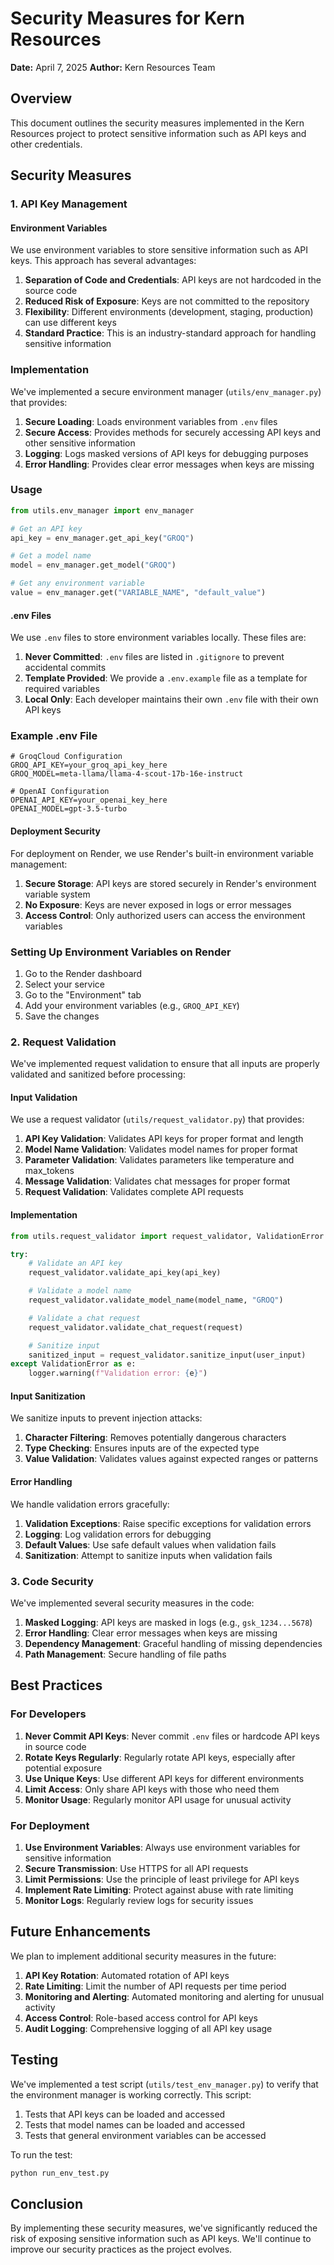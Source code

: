 # Security Measures for Kern Resources

**Date:** April 7, 2025
**Author:** Kern Resources Team

## Overview

This document outlines the security measures implemented in the Kern Resources project to protect sensitive information such as API keys and other credentials.

## Security Measures

### 1. API Key Management

#### Environment Variables

We use environment variables to store sensitive information such as API keys. This approach has several advantages:

1. **Separation of Code and Credentials**: API keys are not hardcoded in the source code
2. **Reduced Risk of Exposure**: Keys are not committed to the repository
3. **Flexibility**: Different environments (development, staging, production) can use different keys
4. **Standard Practice**: This is an industry-standard approach for handling sensitive information

### Implementation

We've implemented a secure environment manager (`utils/env_manager.py`) that provides:

1. **Secure Loading**: Loads environment variables from `.env` files
2. **Secure Access**: Provides methods for securely accessing API keys and other sensitive information
3. **Logging**: Logs masked versions of API keys for debugging purposes
4. **Error Handling**: Provides clear error messages when keys are missing

### Usage

```python
from utils.env_manager import env_manager

# Get an API key
api_key = env_manager.get_api_key("GROQ")

# Get a model name
model = env_manager.get_model("GROQ")

# Get any environment variable
value = env_manager.get("VARIABLE_NAME", "default_value")
```

#### .env Files

We use `.env` files to store environment variables locally. These files are:

1. **Never Committed**: `.env` files are listed in `.gitignore` to prevent accidental commits
2. **Template Provided**: We provide a `.env.example` file as a template for required variables
3. **Local Only**: Each developer maintains their own `.env` file with their own API keys

### Example .env File

```
# GroqCloud Configuration
GROQ_API_KEY=your_groq_api_key_here
GROQ_MODEL=meta-llama/llama-4-scout-17b-16e-instruct

# OpenAI Configuration
OPENAI_API_KEY=your_openai_key_here
OPENAI_MODEL=gpt-3.5-turbo
```

#### Deployment Security

For deployment on Render, we use Render's built-in environment variable management:

1. **Secure Storage**: API keys are stored securely in Render's environment variable system
2. **No Exposure**: Keys are never exposed in logs or error messages
3. **Access Control**: Only authorized users can access the environment variables

### Setting Up Environment Variables on Render

1. Go to the Render dashboard
2. Select your service
3. Go to the "Environment" tab
4. Add your environment variables (e.g., `GROQ_API_KEY`)
5. Save the changes

### 2. Request Validation

We've implemented request validation to ensure that all inputs are properly validated and sanitized before processing:

#### Input Validation

We use a request validator (`utils/request_validator.py`) that provides:

1. **API Key Validation**: Validates API keys for proper format and length
2. **Model Name Validation**: Validates model names for proper format
3. **Parameter Validation**: Validates parameters like temperature and max_tokens
4. **Message Validation**: Validates chat messages for proper format
5. **Request Validation**: Validates complete API requests

#### Implementation

```python
from utils.request_validator import request_validator, ValidationError

try:
    # Validate an API key
    request_validator.validate_api_key(api_key)

    # Validate a model name
    request_validator.validate_model_name(model_name, "GROQ")

    # Validate a chat request
    request_validator.validate_chat_request(request)

    # Sanitize input
    sanitized_input = request_validator.sanitize_input(user_input)
except ValidationError as e:
    logger.warning(f"Validation error: {e}")
```

#### Input Sanitization

We sanitize inputs to prevent injection attacks:

1. **Character Filtering**: Removes potentially dangerous characters
2. **Type Checking**: Ensures inputs are of the expected type
3. **Value Validation**: Validates values against expected ranges or patterns

#### Error Handling

We handle validation errors gracefully:

1. **Validation Exceptions**: Raise specific exceptions for validation errors
2. **Logging**: Log validation errors for debugging
3. **Default Values**: Use safe default values when validation fails
4. **Sanitization**: Attempt to sanitize inputs when validation fails

### 3. Code Security

We've implemented several security measures in the code:

1. **Masked Logging**: API keys are masked in logs (e.g., `gsk_1234...5678`)
2. **Error Handling**: Clear error messages when keys are missing
3. **Dependency Management**: Graceful handling of missing dependencies
4. **Path Management**: Secure handling of file paths

## Best Practices

### For Developers

1. **Never Commit API Keys**: Never commit `.env` files or hardcode API keys in source code
2. **Rotate Keys Regularly**: Regularly rotate API keys, especially after potential exposure
3. **Use Unique Keys**: Use different API keys for different environments
4. **Limit Access**: Only share API keys with those who need them
5. **Monitor Usage**: Regularly monitor API usage for unusual activity

### For Deployment

1. **Use Environment Variables**: Always use environment variables for sensitive information
2. **Secure Transmission**: Use HTTPS for all API requests
3. **Limit Permissions**: Use the principle of least privilege for API keys
4. **Implement Rate Limiting**: Protect against abuse with rate limiting
5. **Monitor Logs**: Regularly review logs for security issues

## Future Enhancements

We plan to implement additional security measures in the future:

1. **API Key Rotation**: Automated rotation of API keys
2. **Rate Limiting**: Limit the number of API requests per time period
3. **Monitoring and Alerting**: Automated monitoring and alerting for unusual activity
4. **Access Control**: Role-based access control for API keys
5. **Audit Logging**: Comprehensive logging of all API key usage

## Testing

We've implemented a test script (`utils/test_env_manager.py`) to verify that the environment manager is working correctly. This script:

1. Tests that API keys can be loaded and accessed
2. Tests that model names can be loaded and accessed
3. Tests that general environment variables can be accessed

To run the test:

```bash
python run_env_test.py
```

## Conclusion

By implementing these security measures, we've significantly reduced the risk of exposing sensitive information such as API keys. We'll continue to improve our security practices as the project evolves.
